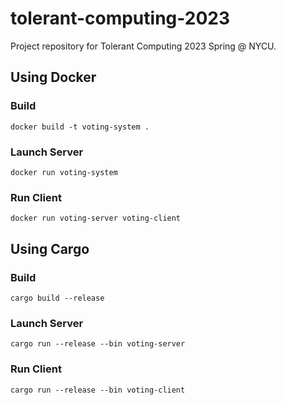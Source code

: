 # tolerant-computing-2023

Project repository for Tolerant Computing 2023 Spring @ NYCU.

## Using Docker

### Build

```
docker build -t voting-system .
```

### Launch Server

```
docker run voting-system
```

### Run Client

```
docker run voting-server voting-client
```

## Using Cargo

### Build

```
cargo build --release
```

### Launch Server

```
cargo run --release --bin voting-server
```

### Run Client

```
cargo run --release --bin voting-client
```
